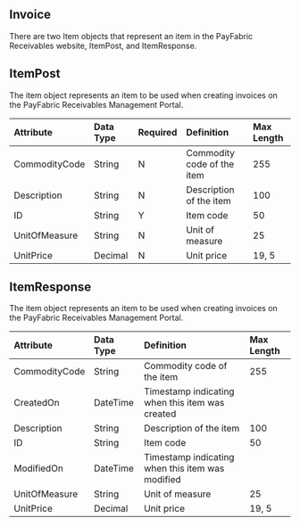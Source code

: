 ## Invoice
There are two Item objects that represent an item in the PayFabric Receivables website, ItemPost, and ItemResponse. 

## ItemPost
The item object represents an item to be used when creating invoices on the PayFabric Receivables Management Portal.

| Attribute | Data Type | Required | Definition | Max Length |
| :----------- | :--------- | :---------| :--------- | :--------- |
| CommodityCode | String | N | Commodity code of the item | 255 |
| Description | String | N | Description of the item | 100 |
| ID | String | Y | Item code | 50 |
| UnitOfMeasure | String | N | Unit of measure | 25 |
| UnitPrice | Decimal | N | Unit price | 19, 5 |

## ItemResponse
The item object represents an item to be used when creating invoices on the PayFabric Receivables Management Portal.

| Attribute | Data Type | Definition | Max Length |
| :----------- | :--------- | :--------- | :--------- |
| CommodityCode | String | Commodity code of the item | 255 |
| CreatedOn | DateTime | Timestamp indicating when this item was created |  |
| Description | String | Description of the item | 100 |
| ID | String | Item code | 50 |
| ModifiedOn | DateTime | Timestamp indicating when this item was modified |  |
| UnitOfMeasure | String | Unit of measure | 25 |
| UnitPrice | Decimal | Unit price | 19, 5 |